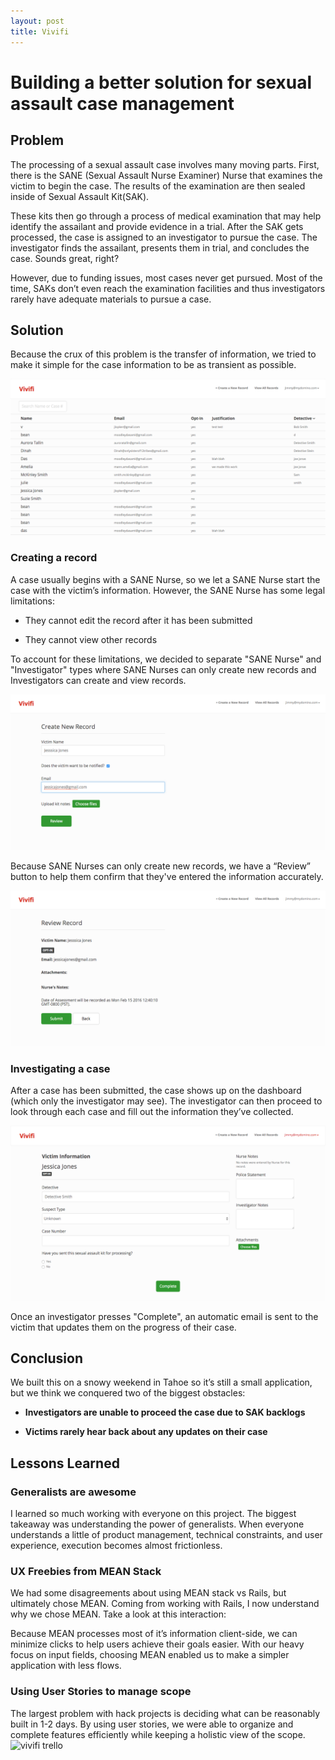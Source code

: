 ```yaml
---
layout: post
title: Vivifi
---
```

# Building a better solution for sexual assault case management

## Problem

The processing of a sexual assault case involves many moving parts. First, there is the SANE (Sexual Assault Nurse Examiner) Nurse that examines the victim to begin the case. The results of the examination are then sealed inside of Sexual Assault Kit(SAK).

These kits then go through a process of medical examination that may help identify the assailant and provide evidence in a trial. After the SAK gets processed, the case is assigned to an investigator to pursue the case. The investigator finds the assailant, presents them in trial, and concludes the case. Sounds great, right?

However, due to funding issues, most cases never get pursued. Most of the time, SAKs don’t even reach the examination facilities and thus investigators rarely have adequate materials to pursue a case.

## Solution

Because the crux of this problem is the transfer of information, we tried to make it simple for the case information to be as transient as possible.

![vivifi dashboard](../assets/vivifi_dashboard.png)

### Creating a record
A case usually begins with a SANE Nurse, so we let a SANE Nurse start the case with the victim’s information. However, the SANE Nurse has some legal limitations:

- They cannot edit the record after it has been submitted

- They cannot view other records

To account for these limitations, we decided to separate "SANE Nurse" and "Investigator" types where SANE Nurses can only create new records and Investigators can create and view records.

![vivifi create](../assets/vivifi_create.png)

Because SANE Nurses can only create new records, we have a “Review” button to help them confirm that they've entered the information accurately.

![vivifi review](../assets/vivifi_review.png)

### Investigating a case
After a case has been submitted, the case shows up on the dashboard (which only the investigator may see). The investigator can then proceed to look through each case and fill out the information they’ve collected. 

![vivifi victim](../assets/vivifi_victim.png)

Once an investigator presses "Complete", an automatic email is sent to the victim that updates them on the progress of their case.

## Conclusion
We built this on a snowy weekend in Tahoe so it’s still a small application, but we think we conquered two of the biggest obstacles:

- **Investigators are unable to proceed the case due to SAK backlogs**

- **Victims rarely hear back about any updates on their case**

## Lessons Learned


### Generalists are awesome

I learned so much working with everyone on this project. The biggest takeaway was understanding the power of generalists. When everyone understands a little of product management, technical constraints, and user experience, execution becomes almost frictionless. 

### UX Freebies from MEAN Stack

We had some disagreements about using MEAN stack vs Rails, but ultimately chose MEAN. Coming from working with Rails, I now understand why we chose MEAN. Take a look at this interaction:


Because MEAN processes most of it’s information client-side, we can minimize clicks to help users achieve their goals easier. With our heavy focus on input fields, choosing MEAN enabled us to make a simpler application with less flows.

### Using User Stories to manage scope

The largest problem with hack projects is deciding what can be reasonably built in 1-2 days. By using user stories, we were able to organize and complete features efficiently while keeping a holistic view of the scope.
![vivifi trello](..assets/vivif_trello.png) 
